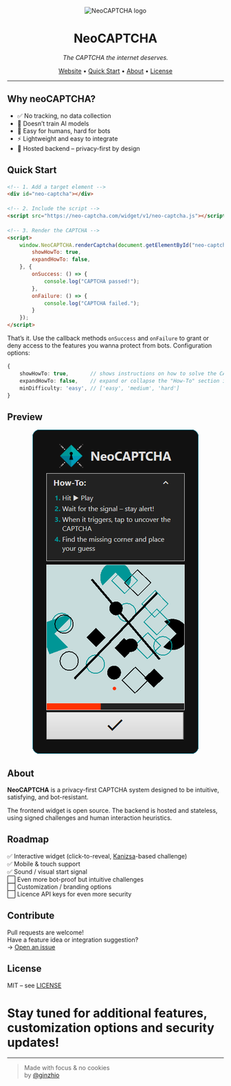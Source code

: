 <p align="center">
  <img src="docs/logo.png" alt="NeoCAPTCHA logo" width="100" />
</p>

<h1 align="center">NeoCAPTCHA</h1>
<p align="center"><em>The CAPTCHA the internet deserves.</em></p>

<p align="center">
  <a href="https://neo-captcha.com">Website</a> •
  <a href="#quick-start">Quick Start</a> •
  <a href="#about">About</a> •
  <a href="#license">License</a>
</p>

---

## Why neoCAPTCHA?

- ✅ No tracking, no data collection  
- 🧠 Doesn’t train AI models  
- 🎯 Easy for humans, hard for bots  
- ⚡ Lightweight and easy to integrate  
- 🔐 Hosted backend – privacy-first by design  

## Quick Start

```html
<!-- 1. Add a target element -->
<div id="neo-captcha"></div>

<!-- 2. Include the script -->
<script src="https://neo-captcha.com/widget/v1/neo-captcha.js"></script>

<!-- 3. Render the CAPTCHA -->
<script>
    window.NeoCAPTCHA.renderCaptcha(document.getElementById("neo-captcha"), {
        showHowTo: true,
        expandHowTo: false,
    }, {
        onSuccess: () => {
            console.log("CAPTCHA passed!");
        },
        onFailure: () => {
            console.log("CAPTCHA failed.");
        }
    });
</script>
```

That’s it.
Use the callback methods ```onSuccess``` and ```onFailure``` to grant or deny access to the features you wanna protect from bots.
Configuration options:
```ts
{
    showHowTo: true,       // shows instructions on how to solve the CAPTCHA
    expandHowTo: false,    // expand or collapse the "How-To" section initially
    minDifficulty: 'easy', // ['easy', 'medium', 'hard']
}
```

## Preview

<p align="center">
  <img src="docs/neo-captcha-screenshot.png" alt="NeoCAPTCHA preview" width="386" />
</p>

## About

**NeoCAPTCHA** is a privacy-first CAPTCHA system designed to be intuitive, satisfying, and bot-resistant.

The frontend widget is open source. The backend is hosted and stateless, using signed challenges and human interaction heuristics.

## Roadmap

✅ Interactive widget (click-to-reveal, [Kanizsa](https://en.wikipedia.org/wiki/Illusory_contours)-based challenge)  
✅ Mobile & touch support  
✅ Sound / visual start signal  
⬜ Even more bot-proof but intuitive challenges  
⬜ Customization / branding options  
⬜ Licence API keys for even more security  

## Contribute

Pull requests are welcome!  
Have a feature idea or integration suggestion?  
→ [Open an issue](https://github.com/ginzhio/neo-captcha-frontend/issues)

## License

MIT – see [LICENSE](./LICENSE)

#
# Stay tuned for additional features, customization options and security updates!

---

> Made with focus & no cookies  
> by [@ginzhio](https://github.com/ginzhio)
